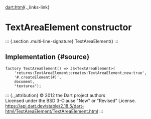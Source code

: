 [dart:html](../../dart-html/dart-html-library){._links-link}

TextAreaElement constructor
===========================

::: {.section .multi-line-signature}
TextAreaElement()
:::

Implementation {#source}
--------------

``` {.language-dart data-language="dart"}
factory TextAreaElement() => JS<TextAreaElement>(
    'returns:TextAreaElement;creates:TextAreaElement;new:true',
    '#.createElement(#)',
    document,
    "textarea");
```

::: {._attribution}
© 2012 the Dart project authors\
Licensed under the BSD 3-Clause \"New\" or \"Revised\" License.\
<https://api.dart.dev/stable/2.18.5/dart-html/TextAreaElement/TextAreaElement.html>
:::
